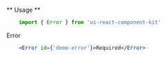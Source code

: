 ** Usage **

```javascript static
    import { Error } from 'ui-react-component-kit'
```

Error

```jsx
    <Error id={'demo-error'}>Required</Error>
```